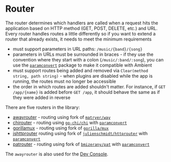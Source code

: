 # Router

The router determines which handlers are called when a request hits the application based on HTTP method (GET, POST, DELETE, etc.) and URL. Every router handles routes a little differently so if you want to extend a router that already exists, it needs to meet the minimum requirements

- must support parameters in URL paths: `/music/{band}/{song}`
- parameters in URLs must be surrounded in braces - if they use the convention where they start with a colon (`/music/:band/:song`), you can use the [`paramconvert`](https://github.com/ambientkit/plugin/tree/main/pkg/paramconvert) package to make it compatible with Ambient
- must support routes being added and removed via `Clear(method string, path string)` - when plugins are disabled while the app is running, the routes must no longer be accessible
- the order in which routes are added shouldn't matter. For instance, if `GET /app/{name}` is added before `GET /app`, it should behave the same as if they were added in reverse

There are five routers in the library:

- [awayrouter](https://github.com/ambientkit/plugin/tree/main/router/awayrouter) - routing using fork of [`matryer/way`](https://github.com/ambientkit/away)
- [chirouter](https://github.com/ambientkit/plugin/tree/main/router/chirouter) - routing using [`go-chi/chi`](https://github.com/go-chi/chi) with [`paramconvert`](https://github.com/ambientkit/plugin/tree/main/pkg/paramconvert)
- [gorillamux](https://github.com/ambientkit/plugin/tree/main/router/gorillamux) - routing using fork of [`gorilla/mux`](https://github.com/ambientkit/mux)
- [jshttprouter](https://github.com/ambientkit/plugin/tree/main/router/jshttprouter) routing using fork of [`julienschmidt/httprouter`](https://github.com/ambientkit/httprouter) with [`paramconvert`](https://github.com/ambientkit/plugin/tree/main/pkg/paramconvert)
- [patrouter](https://github.com/ambientkit/plugin/tree/main/router/patrouter) - routing using fork of [`bmizerany/pat`](https://github.com/ambientkit/pat) with [`paramconvert`](https://github.com/ambientkit/plugin/tree/main/pkg/paramconvert)

The `awayrouter` is also used for the [Dev Console](/docs/docs/cli/devconsole).